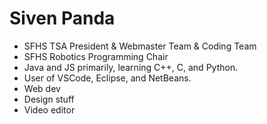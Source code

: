 <h1>Siven Panda</h1>
<ul>
<li>SFHS TSA President & Webmaster Team & Coding Team
<li>SFHS Robotics Programming Chair
<li>Java and JS primarily, learning C++, C, and Python.
<li>User of VSCode, Eclipse, and NetBeans.
<li>Web dev 
<li>Design stuff 
<li>Video editor 
</ul>
